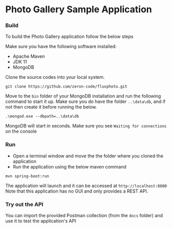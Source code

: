 # Photo Gallery Sample Application

### Build
To build the Photo Gallery application follow the below steps

Make sure you have the following software installed:

* Apache Maven
* JDK 11
* MongoDB

Clone the source codes into your local system.

```
git clone https://github.com/zeron-code/fluxphoto.git
```

Move to the `bin` folder of your MongoDB installation and run the following command to start it up.
Make sure you do have the folder `..\data\db`, and if not then create it before running the below.

```
.\mongod.exe --dbpath=..\data\db
```

MongoDB will start in seconds. Make sure you see `Waiting for connections` on the console

### Run

* Open a terminal window and move the the folder where you cloned the application
* Run the application using the below maven command

```
mvn spring-boot:run
```

The application will launch and it can be accessed at `http://localhost:8080`
Note that this application has no GUI and only provides a REST API.

### Try out the API

You can import the provided Postman collection (from the `docs` folder) and use it to test the application's API 


